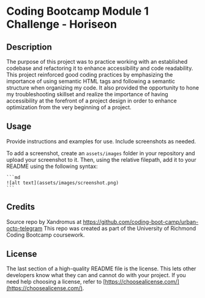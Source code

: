# Coding Bootcamp Module 1 Challenge - Horiseon 

## Description

The purpose of this project was to practice working with an established codebase and refactoring it to enhance accessibility and code readability. This project reinforced good coding practices by emphasizing the importance of using semantic HTML tags and following a semantic structure when organizing my code. It also provided the opportunity to hone my troubleshooting skillset and realize the importance of having accessibility at the forefront of a project design in order to enhance optimization from the very beginning of a project.


## Usage

Provide instructions and examples for use. Include screenshots as needed.

To add a screenshot, create an `assets/images` folder in your repository and upload your screenshot to it. Then, using the relative filepath, add it to your README using the following syntax:

    ```md
    ![alt text](assets/images/screenshot.png)
    ```

## Credits

Source repo by Xandromus at https://github.com/coding-boot-camp/urban-octo-telegram
This repo was created as part of the University of Richmond Coding Bootcamp coursework.

## License

The last section of a high-quality README file is the license. This lets other developers know what they can and cannot do with your project. If you need help choosing a license, refer to [https://choosealicense.com/](https://choosealicense.com/).


